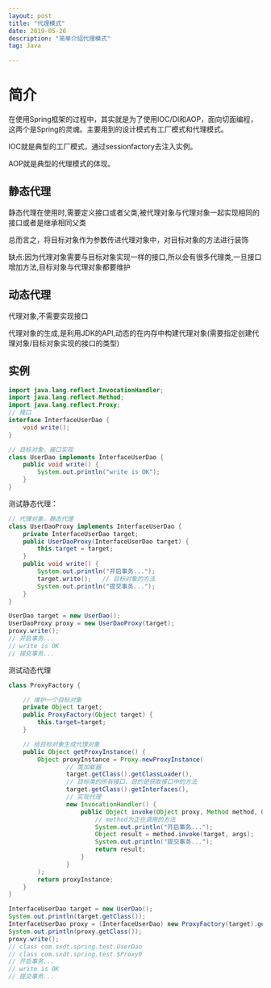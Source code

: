 ```yaml
---
layout: post
title: "代理模式"
date: 2019-05-26
description: "简单介绍代理模式"
tag: Java

---
```

# 简介

在使用Spring框架的过程中，其实就是为了使用IOC/DI和AOP，面向切面编程，这两个是Spring的灵魂。主要用到的设计模式有工厂模式和代理模式。

IOC就是典型的工厂模式，通过sessionfactory去注入实例。

AOP就是典型的代理模式的体现。

## 静态代理

静态代理在使用时,需要定义接口或者父类,被代理对象与代理对象一起实现相同的接口或者是继承相同父类

总而言之，将目标对象作为参数传进代理对象中，对目标对象的方法进行装饰

缺点:因为代理对象需要与目标对象实现一样的接口,所以会有很多代理类,一旦接口增加方法,目标对象与代理对象都要维护

## 动态代理

代理对象,不需要实现接口

代理对象的生成,是利用JDK的API,动态的在内存中构建代理对象(需要指定创建代理对象/目标对象实现的接口的类型)

## 实例

```java
import java.lang.reflect.InvocationHandler;
import java.lang.reflect.Method;
import java.lang.reflect.Proxy;
// 接口
interface InterfaceUserDao {
    void write();
}

// 目标对象，接口实现
class UserDao implements InterfaceUserDao {
    public void write() {
        System.out.println("write is OK");
    }
}
```

测试静态代理：

```java
// 代理对象，静态代理
class UserDaoProxy implements InterfaceUserDao {
    private InterfaceUserDao target;
    public UserDaoProxy(InterfaceUserDao target) {
        this.target = target;
    }
    public void write() {
        System.out.println("开启事务...");
        target.write();   // 目标对象的方法
        System.out.println("提交事务...");
    }
}
```


```java
UserDao target = new UserDao();
UserDaoProxy proxy = new UserDaoProxy(target);
proxy.write();
// 开启事务...
// write is OK
// 提交事务...
```

测试动态代理

```java
class ProxyFactory {

    // 维护一个目标对象
    private Object target;
    public ProxyFactory(Object target) {
        this.target=target;
    }

    // 给目标对象生成代理对象
    public Object getProxyInstance() {
        Object proxyInstance = Proxy.newProxyInstance(
                // 类加载器
                target.getClass().getClassLoader(),
                // 目标类的所有接口，目的是获取接口中的方法
                target.getClass().getInterfaces(),
                // 实现代理
                new InvocationHandler() {
                    public Object invoke(Object proxy, Method method, Object[] args) throws Throwable {
                        // method为正在调用的方法
                        System.out.println("开启事务...");
                        Object result = method.invoke(target, args);
                        System.out.println("提交事务...");
                        return result;
                    }
                }
        );
        return proxyInstance;
    }
}
```

```java
InterfaceUserDao target = new UserDao();
System.out.println(target.getClass());
InterfaceUserDao proxy = (InterfaceUserDao) new ProxyFactory(target).getProxyInstance();
System.out.println(proxy.getClass());
proxy.write();
// class com.sxdt.spring.test.UserDao
// class com.sxdt.spring.test.$Proxy0
// 开启事务...
// write is OK
// 提交事务...
```